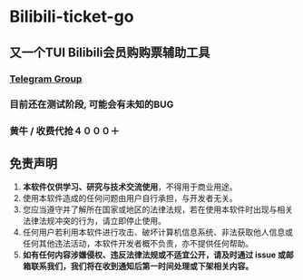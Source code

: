 # Bilibili-ticket-go 
## 又一个TUI Bilibili会员购购票辅助工具
### [Telegram Group](https://t.me/itsbiliticketgo)
### 目前还在测试阶段, 可能会有未知的BUG
### 黄牛 / 收费代抢４０００＋
## 免责声明

1. **本软件仅供学习、研究与技术交流使用**，不得用于商业用途。  
2. 使用本软件造成的任何问题由用户自行承担，与开发者无关。  
3. 您应当遵守并了解所在国家或地区的法律法规，若在使用本软件时出现与相关法律法规冲突的行为，请立即停止使用。  
4. 任何用户若利用本软件进行攻击、破坏计算机信息系统、非法获取他人信息或任何其他违法活动，本软件开发者概不负责，亦不提供任何帮助。  
5. **如有任何内容涉嫌侵权、违反法律法规或不适宜公开，请及时通过 issue 或邮箱联系我们，我们将在收到通知后第一时间处理或下架相关内容。**
